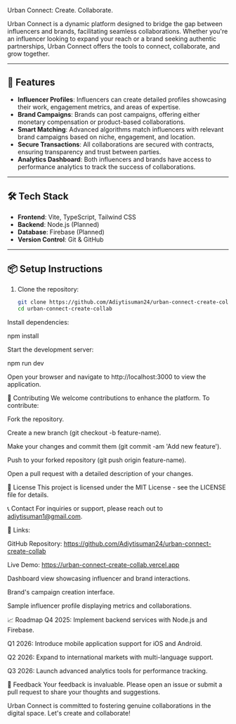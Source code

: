  Urban Connect: Create. Collaborate.

Urban Connect is a dynamic platform designed to bridge the gap between influencers and brands, facilitating seamless collaborations. Whether you're an influencer looking to expand your reach or a brand seeking authentic partnerships, Urban Connect offers the tools to connect, collaborate, and grow together.

---

## 🚀 Features

- **Influencer Profiles**: Influencers can create detailed profiles showcasing their work, engagement metrics, and areas of expertise.
- **Brand Campaigns**: Brands can post campaigns, offering either monetary compensation or product-based collaborations.
- **Smart Matching**: Advanced algorithms match influencers with relevant brand campaigns based on niche, engagement, and location.
- **Secure Transactions**: All collaborations are secured with contracts, ensuring transparency and trust between parties.
- **Analytics Dashboard**: Both influencers and brands have access to performance analytics to track the success of collaborations.

---

## 🛠️ Tech Stack

- **Frontend**: Vite, TypeScript, Tailwind CSS
- **Backend**: Node.js (Planned)
- **Database**: Firebase (Planned)
- **Version Control**: Git & GitHub

---

## 📦 Setup Instructions

1. Clone the repository:
   ```bash
   git clone https://github.com/Adiytisuman24/urban-connect-create-collab.git
   cd urban-connect-create-collab
Install dependencies:


npm install

Start the development server:


npm run dev

Open your browser and navigate to http://localhost:3000 to view the application.

🤝 Contributing
We welcome contributions to enhance the platform. To contribute:

Fork the repository.

Create a new branch (git checkout -b feature-name).

Make your changes and commit them (git commit -am 'Add new feature').

Push to your forked repository (git push origin feature-name).

Open a pull request with a detailed description of your changes.

📄 License
This project is licensed under the MIT License - see the LICENSE file for details.

📞 Contact
For inquiries or support, please reach out to adiytisuman1@gmail.com.

🔗 Links:

GitHub Repository: https://github.com/Adiytisuman24/urban-connect-create-collab

Live Demo: https://urban-connect-create-collab.vercel.app



Dashboard view showcasing influencer and brand interactions.


Brand's campaign creation interface.


Sample influencer profile displaying metrics and collaborations.

📈 Roadmap
Q4 2025: Implement backend services with Node.js and Firebase.

Q1 2026: Introduce mobile application support for iOS and Android.

Q2 2026: Expand to international markets with multi-language support.

Q3 2026: Launch advanced analytics tools for performance tracking.

💬 Feedback
Your feedback is invaluable. Please open an issue or submit a pull request to share your thoughts and suggestions.

Urban Connect is committed to fostering genuine collaborations in the digital space. Let's create and collaborate!
